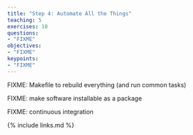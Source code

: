```yaml
---
title: "Step 4: Automate All the Things"
teaching: 5
exercises: 10
questions:
- "FIXME"
objectives:
- "FIXME"
keypoints:
- "FIXME"
---
```


FIXME: Makefile to rebuild everything (and run common tasks)

FIXME: make software installable as a package

FIXME: continuous integration

{% include links.md %}
